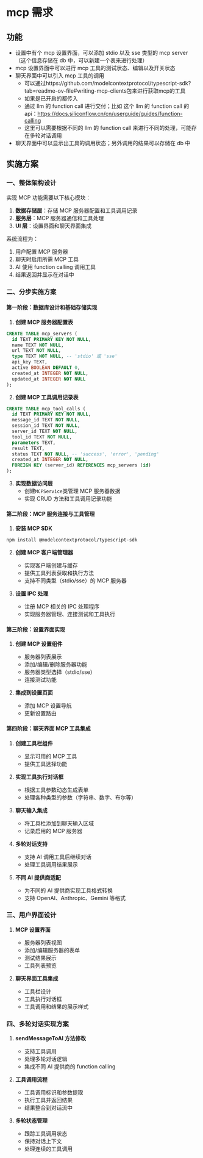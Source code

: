 # mcp 需求

## 功能

- 设置中有个 mcp 设置界面，可以添加 stdio 以及 sse 类型的 mcp server（这个信息存储在 db 中，可以新建一个表来进行处理）
- mcp 设置界面中可以进行 mcp 工具的测试状态、编辑以及开关状态
- 聊天界面中可以引入 mcp 工具的调用
  - 可以通过https://github.com/modelcontextprotocol/typescript-sdk?tab=readme-ov-file#writing-mcp-clients包来进行获取mcp的工具
  - 如果是已开启的都传入
  - 通过 llm 的 function call 进行交付；比如 这个 llm 的 function call 的 api：https://docs.siliconflow.cn/cn/userguide/guides/function-calling
  - 这里可以需要根据不同的 llm 的 function call 来进行不同的处理，可能存在多轮对话调用
- 聊天界面中可以显示出工具的调用状态；另外调用的结果可以存储在 db 中

## 实施方案

### 一、整体架构设计

实现 MCP 功能需要以下核心模块：

1. **数据存储层**：存储 MCP 服务器配置和工具调用记录
2. **服务层**：MCP 服务器通信和工具处理
3. **UI 层**：设置界面和聊天界面集成

系统流程为：

1. 用户配置 MCP 服务器
2. 聊天时启用所需 MCP 工具
3. AI 使用 function calling 调用工具
4. 结果返回并显示在对话中

### 二、分步实施方案

#### 第一阶段：数据库设计和基础存储实现

1. **创建 MCP 服务器配置表**

```sql
CREATE TABLE mcp_servers (
  id TEXT PRIMARY KEY NOT NULL,
  name TEXT NOT NULL,
  url TEXT NOT NULL,
  type TEXT NOT NULL, -- 'stdio' 或 'sse'
  api_key TEXT,
  active BOOLEAN DEFAULT 0,
  created_at INTEGER NOT NULL,
  updated_at INTEGER NOT NULL
);
```

2. **创建 MCP 工具调用记录表**

```sql
CREATE TABLE mcp_tool_calls (
  id TEXT PRIMARY KEY NOT NULL,
  message_id TEXT NOT NULL,
  session_id TEXT NOT NULL,
  server_id TEXT NOT NULL,
  tool_id TEXT NOT NULL,
  parameters TEXT,
  result TEXT,
  status TEXT NOT NULL, -- 'success', 'error', 'pending'
  created_at INTEGER NOT NULL,
  FOREIGN KEY (server_id) REFERENCES mcp_servers (id)
);
```

3. **实现数据访问层**
   - 创建`MCPService`类管理 MCP 服务器数据
   - 实现 CRUD 方法和工具调用记录功能

#### 第二阶段：MCP 服务连接与工具管理

1. **安装 MCP SDK**

```bash
npm install @modelcontextprotocol/typescript-sdk
```

2. **创建 MCP 客户端管理器**

   - 实现客户端创建与缓存
   - 提供工具列表获取和执行方法
   - 支持不同类型（stdio/sse）的 MCP 服务器

3. **设置 IPC 处理**
   - 注册 MCP 相关的 IPC 处理程序
   - 实现服务器管理、连接测试和工具执行

#### 第三阶段：设置界面实现

1. **创建 MCP 设置组件**

   - 服务器列表展示
   - 添加/编辑/删除服务器功能
   - 服务器类型选择（stdio/sse）
   - 连接测试功能

2. **集成到设置页面**
   - 添加 MCP 设置导航
   - 更新设置路由

#### 第四阶段：聊天界面 MCP 工具集成

1. **创建工具栏组件**

   - 显示可用的 MCP 工具
   - 提供工具选择功能

2. **实现工具执行对话框**

   - 根据工具参数动态生成表单
   - 处理各种类型的参数（字符串、数字、布尔等）

3. **聊天输入集成**

   - 将工具栏添加到聊天输入区域
   - 记录启用的 MCP 服务器

4. **多轮对话支持**

   - 支持 AI 调用工具后继续对话
   - 处理工具调用结果展示

5. **不同 AI 提供商适配**
   - 为不同的 AI 提供商实现工具格式转换
   - 支持 OpenAI、Anthropic、Gemini 等格式

### 三、用户界面设计

1. **MCP 设置界面**

   - 服务器列表视图
   - 添加/编辑服务器的表单
   - 测试结果展示
   - 工具列表预览

2. **聊天界面工具集成**
   - 工具栏设计
   - 工具执行对话框
   - 工具调用和结果的展示样式

### 四、多轮对话实现方案

1. **sendMessageToAI 方法修改**

   - 支持工具调用
   - 处理多轮对话逻辑
   - 集成不同 AI 提供商的 function calling

2. **工具调用流程**

   - 工具调用标识和参数提取
   - 执行工具并返回结果
   - 结果整合到对话流中

3. **多轮状态管理**
   - 跟踪工具调用状态
   - 保持对话上下文
   - 处理连续的工具调用
